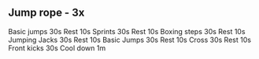 ## Jump rope - 3x

Basic jumps     30s
Rest            10s
Sprints         30s
Rest            10s
Boxing steps    30s
Rest            10s
Jumping Jacks   30s
Rest            10s
Basic Jumps     30s
Rest            10s
Cross           30s
Rest            10s
Front kicks     30s
Cool down       1m
